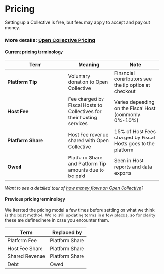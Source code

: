 # Pricing

Setting up a Collective is free, but fees may apply to accept and pay out money.

### More details: [Open Collective Pricing](https://opencollective.com/pricing)

#### Current pricing terminology

<table><thead><tr><th width="182.87016081000593">Term</th><th>Meaning</th><th>Note</th></tr></thead><tbody><tr><td><strong>Platform Tip</strong></td><td>Voluntary donation to Open Collective</td><td>Financial contributors see the tip option at checkout</td></tr><tr><td><strong>Host Fee</strong></td><td>Fee charged by Fiscal Hosts to Collectives for their hosting services</td><td>Varies depending on the Fiscal Host (commonly 0%-10%)</td></tr><tr><td><strong>Platform Share</strong></td><td>Host Fee revenue shared with Open Collective</td><td>15% of Host Fees charged by Fiscal Hosts goes to the platform</td></tr><tr><td><strong>Owed</strong></td><td>Platform Share and Platform Tip amounts due to be paid</td><td>Seen in Host reports and data exports</td></tr></tbody></table>

_Want to see a detailed tour of_ [_how money flows on Open Collective_](https://blog.opencollective.com/how-money-flows/)_?_

#### Previous pricing terminology

We iterated the pricing model a few times before settling on what we think is the best method. We're still updating terms in a few places, so for clarity these are defined here in case you encounter them.

| Term           | Replaced by    |
| -------------- | -------------- |
| Platform Fee   | Platform Share |
| Host Fee Share | Platform Share |
| Shared Revenue | Platform Share |
| Debt           | Owed           |

